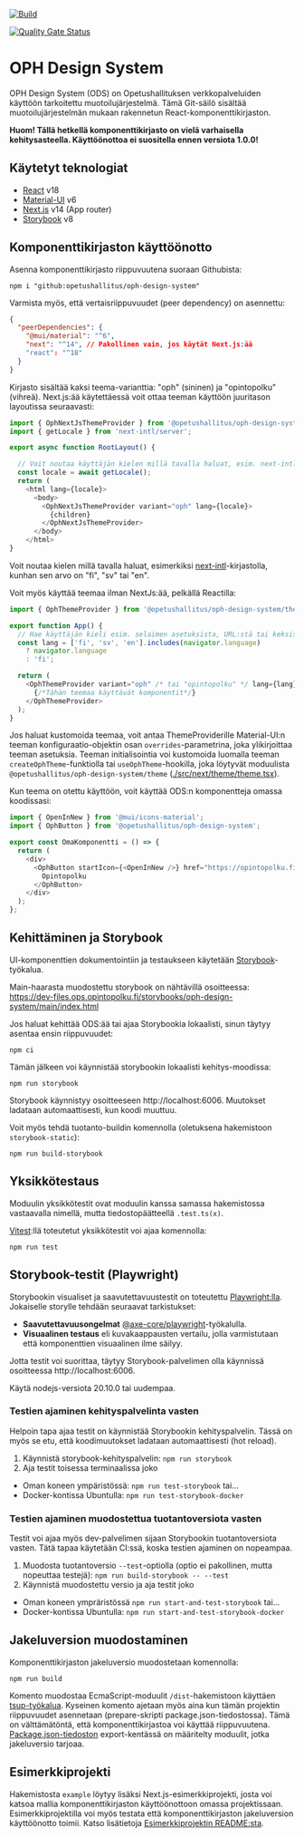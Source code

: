 [![Build](https://github.com/Opetushallitus/oph-design-system/actions/workflows/build.yml/badge.svg)](https://github.com/Opetushallitus/oph-design-system/actions/workflows/build.yml)

[![Quality Gate Status](https://sonarcloud.io/api/project_badges/measure?project=Opetushallitus_oph-design-system&metric=alert_status)](https://sonarcloud.io/summary/new_code?id=Opetushallitus_oph-design-system)

# OPH Design System

OPH Design System (ODS) on Opetushallituksen verkkopalveluiden käyttöön tarkoitettu muotoilujärjestelmä.
Tämä Git-säilö sisältää muotoilujärjestelmän mukaan rakennetun React-komponenttikirjaston.

**Huom! Tällä hetkellä komponenttikirjasto on vielä varhaisella kehitysasteella. Käyttöönottoa ei suositella ennen versiota 1.0.0!**

## Käytetyt teknologiat

- [React](https://react.dev/) v18
- [Material-UI](https://mui.com/material-ui/getting-started/) v6
- [Next.js](https://nextjs.org/) v14 (App router)
- [Storybook](https://storybook.js.org/) v8

## Komponenttikirjaston käyttöönotto

Asenna komponenttikirjasto riippuvuutena suoraan Githubista:

```
npm i "github:opetushallitus/oph-design-system"
```

Varmista myös, että vertaisriippuvuudet (peer dependency) on asennettu:

```json
{
  "peerDependencies": {
    "@mui/material": "^6",
    "next": "^14", // Pakollinen vain, jos käytät Next.js:ää
    "react": "^18"
  }
}
```

Kirjasto sisältää kaksi teema-varianttia: "oph" (sininen) ja "opintopolku" (vihreä).
Next.js:ää käytettäessä voit ottaa teeman käyttöön juuritason layoutissa seuraavasti:

```js
import { OphNextJsThemeProvider } from '@opetushallitus/oph-design-system/next/theme';
import { getLocale } from 'next-intl/server';

export async function RootLayout() {

  // Voit noutaa käyttäjän kielen millä tavalla haluat, esim. next-intl-kirjastolla
  const locale = await getLocale();
  return (
    <html lang={locale}>
      <body>
        <OphNextJsThemeProvider variant="oph" lang={locale}>
          {children}
        </OphNextJsThemeProvider>
      </body>
    </html>
}
```

Voit noutaa kielen millä tavalla haluat, esimerkiksi [next-intl](https://next-intl-docs.vercel.app/docs/getting-started/app-router/without-i18n-routing)-kirjastolla, kunhan sen arvo on "fi", "sv" tai "en".

Voit myös käyttää teemaa ilman NextJs:ää, pelkällä Reactilla:

```js
import { OphThemeProvider } from '@opetushallitus/oph-design-system/theme';

export function App() {
  // Hae käyttäjän kieli esim. selaimen asetuksista, URL:stä tai keksistä
  const lang = ['fi', 'sv', 'en'].includes(navigator.language)
    ? navigator.language
    : 'fi';

  return (
    <OphThemeProvider variant="oph" /* tai "opintopolku" */ lang={lang}>
      {/*Tähän teemaa käyttävät komponentit*/}
    </OphThemeProvider>
  );
}
```

Jos haluat kustomoida teemaa, voit antaa ThemeProviderille Material-UI:n teeman konfiguraatio-objektin osan `overrides`-parametrina, joka ylikirjoittaa teeman asetuksia.
Teeman initialisointia voi kustomoida luomalla teeman `createOphTheme`-funktiolla tai `useOphTheme`-hookilla, joka löytyvät moduulista `@opetushallitus/oph-design-system/theme` ([./src/next/theme/theme.tsx](./src/next/theme/theme.tsx)).

Kun teema on otettu käyttöön, voit käyttää ODS:n komponentteja omassa koodissasi:

```js
import { OpenInNew } from '@mui/icons-material';
import { OphButton } from '@opetushallitus/oph-design-system';

export const OmaKomponentti = () => {
  return (
    <div>
      <OphButton startIcon={<OpenInNew />} href="https://opintopolku.fi">
        Opintopolku
      </OphButton>
    </div>
  );
};
```

## Kehittäminen ja Storybook

UI-komponenttien dokumentointiin ja testaukseen käytetään [Storybook](https://storybook.js.org/)-työkalua.

Main-haarasta muodostettu storybook on nähtävillä osoitteessa:
https://dev-files.ops.opintopolku.fi/storybooks/oph-design-system/main/index.html

Jos haluat kehittää ODS:ää tai ajaa Storybookia lokaalisti, sinun täytyy asentaa ensin riippuvuudet:

```
npm ci
```

Tämän jälkeen voi käynnistää storybookin lokaalisti kehitys-moodissa:

```
npm run storybook
```

Storybook käynnistyy osoitteeseen http://localhost:6006. Muutokset ladataan automaattisesti, kun koodi muuttuu.

Voit myös tehdä tuotanto-buildin komennolla (oletuksena hakemistoon `storybook-static`):

```
npm run build-storybook
```

## Yksikkötestaus

Moduulin yksikkötestit ovat moduulin kanssa samassa hakemistossa vastaavalla nimellä, mutta tiedostopäätteellä `.test.ts(x)`.

[Vitest](https://vitest.dev):llä toteutetut yksikkötestit voi ajaa komennolla:

```
npm run test
```

## Storybook-testit (Playwright)

Storybookin visualiset ja saavutettavuustestit on toteutettu [Playwright:lla](https://playwright.dev). Jokaiselle storylle tehdään seuraavat tarkistukset:

- **Saavutettavuusongelmat** [@axe-core/playwright](https://github.com/dequelabs/axe-core-npm/blob/develop/packages/playwright/README.md)-työkalulla.
- **Visuaalinen testaus** eli kuvakaappausten vertailu, jolla varmistutaan että komponenttien visuaalinen ilme säilyy.

Jotta testit voi suorittaa, täytyy Storybook-palvelimen olla käynnissä osoitteessa http://localhost:6006.

Käytä nodejs-versiota 20.10.0 tai uudempaa. 

### Testien ajaminen kehityspalvelinta vasten

Helpoin tapa ajaa testit on käynnistää Storybookin kehityspalvelin. Tässä on myös se etu, että koodimuutokset ladataan automaattisesti (hot reload).

1. Käynnistä storybook-kehityspalvelin: `npm run storybook`
2. Aja testit toisessa terminaalissa joko

- Oman koneen ympäristössä: `npm run test-storybook` tai...
- Docker-kontissa Ubuntulla: `npm run test-storybook-docker`

### Testien ajaminen muodostettua tuotantoversiota vasten

Testit voi ajaa myös dev-palvelimen sijaan Storybookin tuotantoversiota vasten. Tätä tapaa käytetään CI:ssä, koska testien ajaminen on nopeampaa.

1. Muodosta tuotantoversio `--test`-optiolla (optio ei pakollinen, mutta nopeuttaa testejä): `npm run build-storybook -- --test`
2. Käynnistä muodostettu versio ja aja testit joko

- Oman koneen ympräristössä `npm run start-and-test-storybook` tai...
- Docker-kontissa Ubuntulla: `npm run start-and-test-storybook-docker`

## Jakeluversion muodostaminen

Komponenttikirjaston jakeluversio muodostetaan komennolla:

```
npm run build
```

Komento muodostaa EcmaScript-moduulit `/dist`-hakemistoon käyttäen [tsup-työkalua](https://tsup.egoist.dev/). Kyseinen komento ajetaan myös aina kun tämän projektin riippuvuudet asennetaan (prepare-skripti package.json-tiedostossa). Tämä on välttämätöntä, että komponenttikirjastoa voi käyttää riippuvuutena. [Package.json-tiedoston](./package.json) export-kentässä on määritelty moduulit, jotka jakeluversio tarjoaa.

## Esimerkkiprojekti

Hakemistosta `example` löytyy lisäksi Next.js-esimerkkiprojekti, josta voi katsoa mallia komponenttikirjaston käyttöönottoon omassa projektissaan. Esimerkkiprojektilla voi myös testata että komponenttikirjaston jakeluversion käyttöönotto toimii.
Katso lisätietoja [Esimerkkiprojektin README:sta](./example/README.md).
